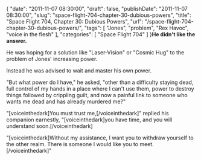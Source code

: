 {
    "date": "2011-11-07 08:30:00",
    "draft": false,
    "publishDate": "2011-11-07 08:30:00",
    "slug": "space-flight-704-chapter-30-dubious-powers",
    "title": "Space Flight 704, Chapter 30: Dubious Powers",
    "url": "\/space-flight-704-chapter-30-dubious-powers\/",
    "tags": [
        "Jones",
        "problem",
        "Rex Havoc",
        "voice in the flesh"
    ],
    "categories": [
        "Space Flight 704"
    ]
}**He didn't like the answer.**

He was hoping for a solution like "Laser-Vision" or "Cosmic Hug" to the
problem of Jones' increasing power.

Instead he was advised to wait and master his own power.

"But what power do I have," he asked, "other than a difficulty staying
dead, full control of my hands in a place where I can't use them, power
to destroy things followed by crippling guilt, and now a painful link to
someone who wants me dead and has already murdered me?"

"\[voiceinthedark\]You must trust me,\[/voiceinthedark\]" replied his
companion earnestly, "\[voiceinthedark\]you have time, and you will
understand soon.\[/voiceinthedark\]

"\[voiceinthedark\]Without my assistance, I want you to withdraw
yourself to the other realm. There is someone I would like you to
meet.\[/voiceinthedark\]"